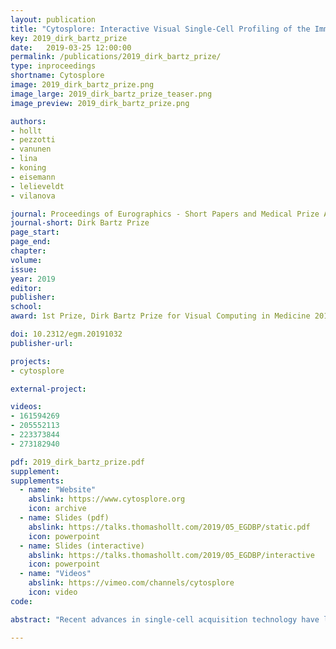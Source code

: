 ```yaml
---
layout: publication
title: "Cytosplore: Interactive Visual Single-Cell Profiling of the Immune System"
key: 2019_dirk_bartz_prize
date:   2019-03-25 12:00:00
permalink: /publications/2019_dirk_bartz_prize/
type: inproceedings
shortname: Cytosplore
image: 2019_dirk_bartz_prize.png
image_large: 2019_dirk_bartz_prize_teaser.png
image_preview: 2019_dirk_bartz_prize.png

authors:
- hollt
- pezzotti
- vanunen
- lina
- koning
- eisemann
- lelieveldt
- vilanova

journal: Proceedings of Eurographics - Short Papers and Medical Prize Awards
journal-short: Dirk Bartz Prize
page_start:
page_end:
chapter:
volume:
issue:
year: 2019
editor:
publisher:
school:
award: 1st Prize, Dirk Bartz Prize for Visual Computing in Medicine 2019

doi: 10.2312/egm.20191032
publisher-url:

projects:
- cytosplore

external-project:

videos:
- 161594269
- 205552113
- 223373844
- 273182940

pdf: 2019_dirk_bartz_prize.pdf
supplement:
supplements:
  - name: "Website"
    abslink: https://www.cytosplore.org
    icon: archive
  - name: Slides (pdf)
    abslink: https://talks.thomashollt.com/2019/05_EGDBP/static.pdf
    icon: powerpoint
  - name: Slides (interactive)
    abslink: https://talks.thomashollt.com/2019/05_EGDBP/interactive
    icon: powerpoint
  - name: "Videos"
    abslink: https://vimeo.com/channels/cytosplore
    icon: video
code: 

abstract: "Recent advances in single-cell acquisition technology have led to a shift towards single-cell analysis in many fields of biology. In immunology, detailed knowledge of the cellular composition is of interest, as it can be the cause of deregulated immune responses, which cause diseases. Similarly, vaccination is based on triggering proper immune responses; however, many vaccines are ineffective or only work properly in a subset of those who are vaccinated. Identifying differences in the cellular composition of the immune system in such cases can lead to more precise treatment. Cytosplore is an integrated, interactive visual analysis framework for the exploration of large single-cell datasets. We have developed Cytosplore in close collaboration with immunology researchers and several partners use the software in their daily workflow. Cytosplore enables efficient data analysis and has led to several discoveries alongside high-impact publications."

---
```


